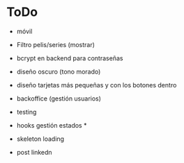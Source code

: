 # ToDo

- móvil
- Filtro pelis/series (mostrar)
- bcrypt en backend para contraseñas

- diseño oscuro (tono morado)
- diseño tarjetas más pequeñas y con los botones dentro
- backoffice (gestión usuarios)
- testing
- hooks gestión estados \*
- skeleton loading
- post linkedn
